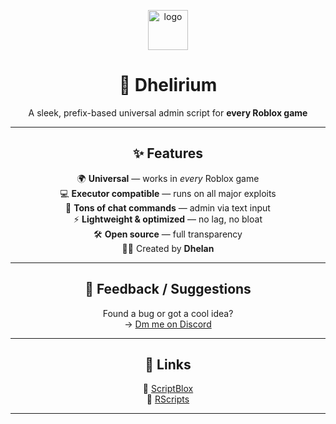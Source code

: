 <p align="center">
  <img src="https://cdn.discordapp.com/emojis/1135543023169308702.gif" width="64" alt="logo" />
</p>

<h1 align="center">💠 Dhelirium </h1>

<p align="center">
  A sleek, prefix-based universal admin script for <strong>every Roblox game</strong><br>
</p>

<hr>

<h2 align="center">✨ Features</h2>

<p align="center">
🌍 <strong>Universal</strong> — works in <em>every</em> Roblox game<br>
💻 <strong>Executor compatible</strong> — runs on all major exploits<br>
💬 <strong>Tons of chat commands</strong> — admin via text input<br>
⚡ <strong>Lightweight & optimized</strong> — no lag, no bloat<br>
🛠️ <strong>Open source</strong> — full transparency<br>
🧑‍💻 Created by <strong>Dhelan</strong>
</p>

<hr>

<h2 align="center">🐞 Feedback / Suggestions</h2>

<p align="center">
Found a bug or got a cool idea?<br>
→ <a href="https://discord.com/users/1261962418716803084">Dm me on Discord</a>
</p>

<hr>

<h2 align="center">🔗 Links</h2>

<p align="center">
📜 <a href="https://scriptblox.com/script/Universal-Script-Console-X-41895">ScriptBlox</a><br>
🚀 <a href="https://rscripts.net/script/dhelirium-fe-admin-free-all-games-and-executor-Eleu">RScripts</a><br>
</p>

<hr>
